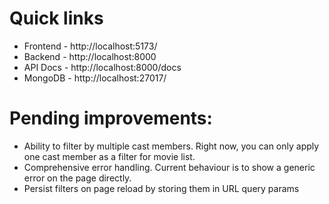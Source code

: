 # Quick links
* Frontend - http://localhost:5173/
* Backend - http://localhost:8000
* API Docs - http://localhost:8000/docs
* MongoDB - http://localhost:27017/

# Pending improvements:
* Ability to filter by multiple cast members. Right now, you can only apply one cast member as a filter for movie list.
* Comprehensive error handling. Current behaviour is to show a generic error on the page directly.
* Persist filters on page reload by storing them in URL query params